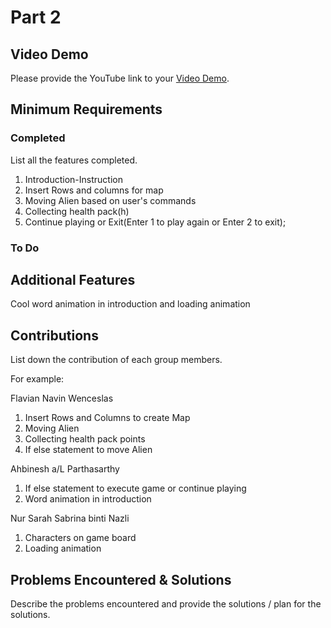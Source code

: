# Part 2

## Video Demo

Please provide the YouTube link to your [Video Demo](https://youtu.be/B6FVB1fcJWs).

## Minimum Requirements

### Completed

List all the features completed.

1. Introduction-Instruction
2. Insert Rows and columns for map
3. Moving Alien based on user's commands
4. Collecting health pack(h)
5. Continue playing or Exit(Enter 1 to play again or Enter 2 to exit);

### To Do


## Additional Features

Cool word animation in introduction and loading animation

## Contributions

List down the contribution of each group members.

For example:

Flavian Navin Wenceslas

1. Insert Rows and Columns to create Map
2. Moving Alien
3. Collecting health pack points
4. If else statement to move Alien

Ahbinesh a/L Parthasarthy

1. If else statement to execute game or continue playing  
2. Word animation in introduction


Nur Sarah Sabrina binti Nazli 

1. Characters on game board
2. Loading animation 


## Problems Encountered & Solutions

Describe the problems encountered and provide the solutions / plan for the solutions.
